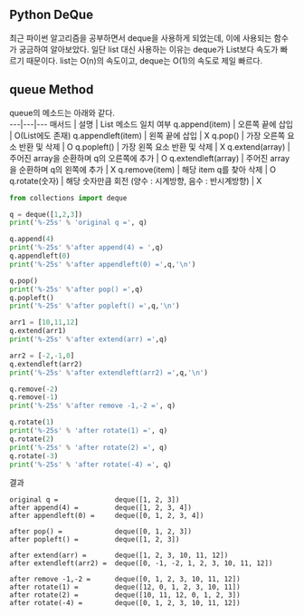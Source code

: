 ## Python DeQue
최근 파이썬 알고리즘을 공부하면서 deque을 사용하게 되었는데, 이에 사용되는 함수가 궁금하여 알아보았다.
일단 list 대신 사용하는 이유는 deque가 List보다 속도가 빠르기 때문이다. list는 O(n)의 속도이고, deque는 O(1)의 속도로 제일 빠르다.

## queue Method
queue의 메소드는 아래와 같다. <br>
---|---|---
매서드 | 설명 | List 메소드 일치 여부
q.append(item) | 오른쪽 끝에 삽입 | O(List에도 존재)
q.appendleft(item) | 왼쪽 끝에 삽입 | X
q.pop() | 가장 오른쪽 요소 반환 및 삭제 | O
q.popleft() | 가장 왼쪽 요소 반환 및 삭제 | X
q.extend(array) | 주어진 array을 순환하며 q의 오른쪽에 추가 | O
q.extendleft(array) | 주어진 array을 순환하며 q의 왼쪽에 추가 | X
q.remove(item) | 해당 item q를 찾아 삭제 | O
q.rotate(숫자) | 해당 숫자만큼 회전 (양수 : 시계방향, 음수 : 반시계방향) | X

```python
from collections import deque

q = deque([1,2,3])
print('%-25s' % 'original q =', q)

q.append(4)
print('%-25s' %'after append(4) = ',q)
q.appendleft(0)
print('%-25s' %'after appendleft(0) =',q,'\n')

q.pop()
print('%-25s' %'after pop() =',q)
q.popleft()
print('%-25s' %'after popleft() =',q,'\n')

arr1 = [10,11,12]
q.extend(arr1)
print('%-25s' %'after extend(arr) =',q)

arr2 = [-2,-1,0]
q.extendleft(arr2)
print('%-25s' %'after extendleft(arr2) =',q,'\n')

q.remove(-2)
q.remove(-1)
print('%-25s' %'after remove -1,-2 =', q)

q.rotate(1)
print('%-25s' % 'after rotate(1) =', q)
q.rotate(2)
print('%-25s' % 'after rotate(2) =', q)
q.rotate(-3)
print('%-25s' % 'after rotate(-4) =', q)
```

결과
```
original q =              deque([1, 2, 3])
after append(4) =         deque([1, 2, 3, 4])
after appendleft(0) =     deque([0, 1, 2, 3, 4]) 

after pop() =             deque([0, 1, 2, 3])
after popleft() =         deque([1, 2, 3]) 

after extend(arr) =       deque([1, 2, 3, 10, 11, 12])
after extendleft(arr2) =  deque([0, -1, -2, 1, 2, 3, 10, 11, 12]) 

after remove -1,-2 =      deque([0, 1, 2, 3, 10, 11, 12])
after rotate(1) =         deque([12, 0, 1, 2, 3, 10, 11])
after rotate(2) =         deque([10, 11, 12, 0, 1, 2, 3])
after rotate(-4) =        deque([0, 1, 2, 3, 10, 11, 12])
```
